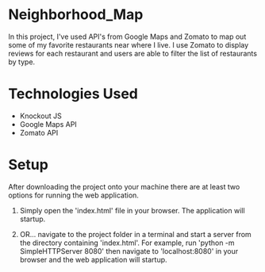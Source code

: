 # Neighborhood_Map
In this project, I've used API's from Google Maps and Zomato to map out some of
my favorite restaurants near where I live. I use Zomato to display reviews for
each restaurant and users are able to filter the list of restaurants by type.

# Technologies Used
- Knockout JS
- Google Maps API
- Zomato API

# Setup
After downloading the project onto your machine there are at least two options
for running the web application.

1. Simply open the 'index.html' file in your browser. The application will
   startup.

2. OR... navigate to the project folder in a terminal and start a server from
   the directory containing 'index.html'. For example, run
   'python -m SimpleHTTPServer 8080' then navigate to 'localhost:8080' in your
   browser and the web application will startup.
